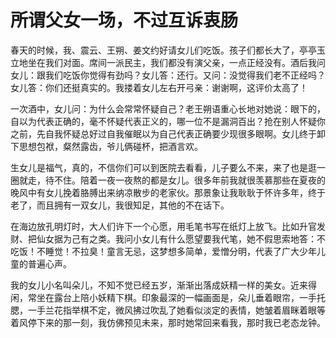 # 所谓父女一场，不过互诉衷肠

春天的时候，我、震云、王朔、姜文约好请女儿们吃饭。孩子们都长大了，亭亭玉立地坐在我们对面。席间一派民主，我们都没有演父亲，一点正经没有。酒后我问女儿：跟我们吃饭你觉得有劲吗？女儿答：还行。又问：没觉得我们老不正经吗？女儿答：你们还挺真实的。我搂着女儿左右开弓亲：谢谢啊，这评价太高了！ 

一次酒中，女儿问：为什么会常常怀疑自己？老王朔语重心长地对她说：眼下的，自以为代表正确的，毫不怀疑代表正义的，哪一位不是漏洞百出？抢在别人怀疑你之前，先自我怀疑总好过自我催眠以为自己代表正确要少现很多眼啊。女儿终于卸下思想包袱，粲然露齿，爷儿俩碰杯，把酒言欢。 

生女儿是福气，真的，不信你们可以到医院去看看，儿子要么不来，来了也是逛一圈就走，待不住。陪着一夜一夜熬的都是女儿。很多年前我就很羡慕那些在夏夜的晚风中有女儿挽着胳膊出来纳凉散步的老家伙。那景象让我耿耿于怀许多年，终于老了，而且拥有一双女儿，我很知足，其他的不在话下。 

在海边放孔明灯时，大人们许下一个心愿，用毛笔书写在纸灯上放飞。比如升官发财、把仙女据为己有之类。我问小女儿有什么愿望要我代笔，她不假思索地答：不吃饭！不睡觉！不拉臭！童言无忌，这梦想多简单，爱憎分明，代表了广大少年儿童的普遍心声。 

我的女儿小名叫朵儿，不知不觉已经五岁，渐渐出落成妖精一样的美女。近来得闲，常坐在露台上陪小妖精下棋。印象最深的一幅画面是，朵儿垂着眼帘，一手托腮，一手兰花指举棋不定，微风拂过吹乱了她看似淡定的表情，她皱着眉眯着眼等着风停下来的那一刻，我仿佛预见未来，那时她常回来看我，那时我已老态龙钟。